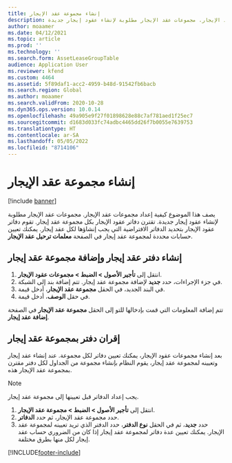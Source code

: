```yaml
---
title: إنشاء مجموعة عقد الإيجار
description: يصف هذا الموضوع كيفية إعداد مجموعات عقد الإيجار. مجموعات عقد الإيجار مطلوبة لإنشاء عقود إيجار جديدة.
author: moaamer
ms.date: 04/12/2021
ms.topic: article
ms.prod: ''
ms.technology: ''
ms.search.form: AssetLeaseGroupTable
audience: Application User
ms.reviewer: kfend
ms.custom: 4464
ms.assetid: 5f89daf1-acc2-4959-b48d-91542fb6bacb
ms.search.region: Global
ms.author: moaamer
ms.search.validFrom: 2020-10-28
ms.dyn365.ops.version: 10.0.14
ms.openlocfilehash: 49a905e9f27f01898628e88c7af781aed1f25ec7
ms.sourcegitcommit: d1683d033fc74adbc4465dd26f7b0055e7639753
ms.translationtype: HT
ms.contentlocale: ar-SA
ms.lasthandoff: 05/05/2022
ms.locfileid: "8714106"
---
```

# <a name="create-a-lease-group"></a>إنشاء مجموعة عقد الإيجار

[!include [banner](../includes/banner.md)]

يصف هذا الموضوع كيفية إعداد مجموعات عقد الإيجار. مجموعات عقد الإيجار مطلوبة لإنشاء عقود إيجار جديدة. تقترن دفاتر عقود الإيجار بكل مجموعة عقد إيجار. تقوم دفاتر عقود الإيجار بتحديد الدفاتر الافتراضية التي يجب إنشاؤها لكل عقد إيجار. يمكنك تعيين حسابات محددة لمجموعة عقد إيجار في الصفحة **معلمات ترحيل عقد الإيجار**.

## <a name="create-a-lease-book-and-add-a-lease-group"></a>إنشاء دفتر عقد إيجار وإضافة مجموعة عقد إيجار

1. انتقل إلى **تأجير الأصول \> الضبط \> مجموعات عقود الإيجار**.
2. في جزء الإجراءات، حدد **جديد** لإضافة مجموعة عقد إيجار. تتم إضافة بند إلى الشبكة.
3. في البند الجديد، في الحقل **مجموعة عقد الإيجار**، أدخل قيمة.
4. في حقل **الوصف**، أدخل قيمة.

تتم إضافة المعلومات التي قمت بإدخالها للتو إلى الحقل **مجموعة عقد الإيجار** في الصفحة **إضافة عقد إيجار**.

## <a name="associate-a-book-with-a-lease-group"></a>إقران دفتر بمجموعة عقد إيجار

بعد إنشاء مجموعات عقود الإيجار، يمكنك تعيين دفاتر لكل مجموعة. عند إنشاء عقد إيجار وتعيينه لمجموعة عقد إيجار، يقوم النظام بإنشاء مجموعة من الجداول لكل دفتر مقترن بمجموعة عقد الإيجار هذه.

> [!NOTE]
> يجب إعداد الدفاتر قبل تعيينها إلى مجموعة عقد إيجار.

1. انتقل إلى **تأجير الأصول \> الضبط \> مجموعة عقد الإيجار**.
2. حدد مجموعة عقد الإيجار، ثم حدد **الدفاتر**.
3. حدد **جديد**، ثم في الحقل **نوع الدفتر**، حدد الدفتر الذي تريد تعيينه لمجموعة عقد الإيجار. يمكنك تعيين عدة دفاتر لمجموعة عقد إيجار إذا كان من الضروري حساب عقد إيجار لكل منها بطرق مختلفة.


[!INCLUDE[footer-include](../../includes/footer-banner.md)]
